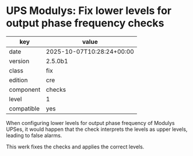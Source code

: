 [//]: # (werk v2)
# UPS Modulys: Fix lower levels for output phase frequency checks

key        | value
---------- | ---
date       | 2025-10-07T10:28:24+00:00
version    | 2.5.0b1
class      | fix
edition    | cre
component  | checks
level      | 1
compatible | yes

When configuring lower levels for output phase frequency of Modulys UPSes, it would happen that the check interprets the levels as upper levels, leading to false alarms.

This werk fixes the checks and applies the correct levels.
